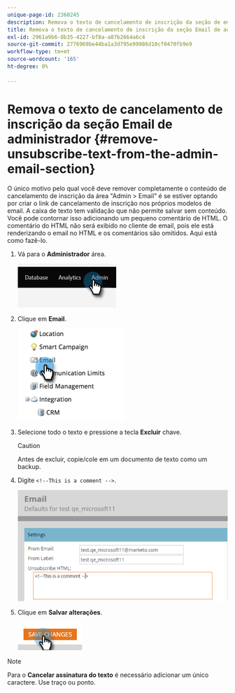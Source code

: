 ```yaml
---
unique-page-id: 2360245
description: Remova o texto de cancelamento de inscrição da seção de email do administrador - Documentos do Marketo - Documentação do produto
title: Remova o texto de cancelamento de inscrição da seção Email de administrador
exl-id: 2961a9b6-8b35-4227-bf8a-a07b2664a6c4
source-git-commit: 2776969be44ba1a3d795e99986d10cf0470fb9e9
workflow-type: tm+mt
source-wordcount: '165'
ht-degree: 0%

---
```


# Remova o texto de cancelamento de inscrição da seção Email de administrador {#remove-unsubscribe-text-from-the-admin-email-section}

O único motivo pelo qual você deve remover completamente o conteúdo de cancelamento de inscrição da área &quot;Admin > Email&quot; é se estiver optando por criar o link de cancelamento de inscrição nos próprios modelos de email. A caixa de texto tem validação que não permite salvar sem conteúdo. Você pode contornar isso adicionando um pequeno comentário de HTML. O comentário do HTML não será exibido no cliente de email, pois ele está renderizando o email no HTML e os comentários são omitidos. Aqui está como fazê-lo.

1. Vá para o **Administrador** área.

   ![](assets/remove-unsubscribe-text-from-the-admin-email-section-1.png)

1. Clique em **Email**.

   ![](assets/remove-unsubscribe-text-from-the-admin-email-section-2.png)

1. Selecione todo o texto e pressione a tecla **Excluir** chave.

   >[!CAUTION]
   >
   >Antes de excluir, copie/cole em um documento de texto como um backup.

1. Digite `<!--This is a comment -->`.

   ![](assets/remove-unsubscribe-text-from-the-admin-email-section-3.png)

1. Clique em **Salvar alterações**.

   ![](assets/remove-unsubscribe-text-from-the-admin-email-section-4.png)

>[!NOTE]
>
>Para o **Cancelar assinatura do texto** é necessário adicionar um único caractere. Use traço ou ponto.

